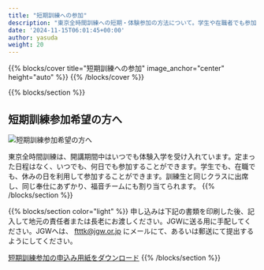 ```yaml
---
title: "短期訓練への参加"
description: "東京全時間訓練への短期・体験参加の方法について。学生や在職者でも参加可能な短期訓練の詳細を説明します。"
date: '2024-11-15T06:01:45+00:00'
author: yasuda
weight: 20
---
```


{{% blocks/cover title="短期訓練への参加" image_anchor="center" height="auto" %}}
{{% /blocks/cover %}}

{{% blocks/section %}}
## 短期訓練参加希望の方へ

![短期訓練参加希望の方へ](/wp-content/uploads/f647907efee133741941e6df4f512c04.webp)

東京全時間訓練は、開講期間中はいつでも体験入学を受け入れています。定まった日程はなく、いつでも、何日でも参加することができます。学生でも、在職でも、休みの日を利用して参加することができます。訓練生と同じクラスに出席し、同じ奉仕にあずかり、福音チームにも割り当てられます。
{{% /blocks/section %}}

{{% blocks/section color="light" %}}
申し込みは下記の書類を印刷した後、記入して地元の責任者または長老にお渡しください。JGWに送る用に手配してください。JGWへは、 [ftttk@jgw.or.jp](mailto:ftttk@jgw.or.jp) にメールにて、あるいは郵送にて提出するようにしてください。

[短期訓練参加の申込み用紙をダウンロード](/wp-content/uploads/ftttk_short_term_application.pdf)
{{% /blocks/section %}}